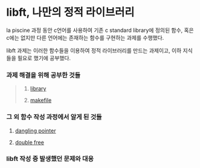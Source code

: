 # libft, 나만의 정적 라이브러리  
la piscine 과정 동안 c언어를 사용하여 기존 c standard library에 정의된 함수, 혹은 c에는 없지만 다른 언어에는 존재하는 함수를 구현하는 과제를 수행했다.  

libft 과제는 이러한 함수들을 이용하여 정적 라이브러리를 만드는 과제이고, 이하 지식들을 필요로 했기에 공부했다.  
  
### 과제 해결을 위해 공부한 것들   
> 1. [library][librarylink]   
>    
> [librarylink]:https://github.com/kshim1208/TIL/blob/main/42Courses/libft/library/README.md   
>   
> 2. [makefile][makefilelink]   
>    
> [makefilelink]:https://github.com/kshim1208/TIL/tree/main/42Courses/libft/makefile/README.md    
>
    
### 그 외 함수 작성 과정에서 알게 된 것들   
1. [dangling pointer][danglingpointerlink]   
     
[danglingpointerlink]:https://github.com/kshim1208/TIL/tree/main/42Courses/libft/dangling%20pointer/README.md    
    
2. [double free][doublefreelink]    
  
[doublefreelink]:https://github.com/kshim1208/TIL/blob/main/42Courses/libft/double%20free/README.md    
    
    
### libft 작성 중 발생했던 문제와 대응    
